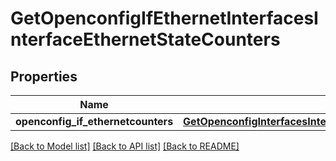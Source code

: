 # GetOpenconfigIfEthernetInterfacesInterfaceEthernetStateCounters

## Properties
Name | Type | Description | Notes
------------ | ------------- | ------------- | -------------
**openconfig_if_ethernetcounters** | [**GetOpenconfigInterfacesInterfacesOpenconfiginterfacesinterfacesOpenconfigifethernetethernetStateCounters**](GetOpenconfigInterfacesInterfacesOpenconfiginterfacesinterfacesOpenconfigifethernetethernetStateCounters.md) |  | [optional] 

[[Back to Model list]](../README.md#documentation-for-models) [[Back to API list]](../README.md#documentation-for-api-endpoints) [[Back to README]](../README.md)


